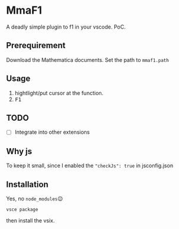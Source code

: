 # MmaF1

A deadly simple plugin to f1 in your vscode. PoC.

## Prerequirement

Download the Mathematica documents. Set the path to `mmaf1.path`

## Usage

1. hightlight/put cursor at the function.
2. <kbd>F1</kbd>

## TODO

- [ ] Integrate into other extensions

## Why js

To keep it small, since I enabled the `"checkJs": true` in jsconfig.json

## Installation

Yes, no `node_modules`😉

```
vsce package
```

then install the vsix.
